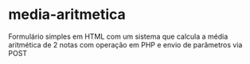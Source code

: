 # media-aritmetica
Formulário simples em HTML com um sistema que calcula a média aritmética de 2 notas com operação em PHP e envio de parâmetros via POST
